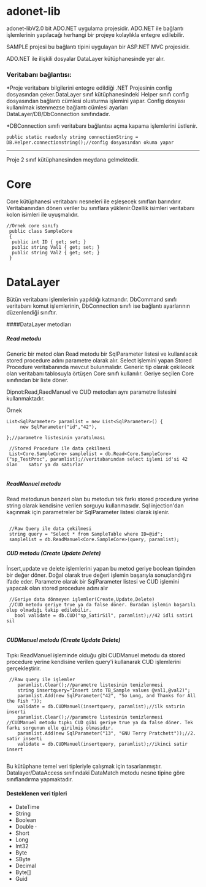 # adonet-lib

adonet-libV2.0 bit ADO.NET uygulama projesidir. ADO.NET ile bağlantı işlemlerinin yapılacağı herhangi bir projeye kolaylıkla entegre edilebilir.

SAMPLE projesi bu bağlantı tipini uygulayan bir ASP.NET MVC projesidir.

ADO.NET ile ilişkili dosyalar DataLayer kütüphanesinde yer alır.

### Veritabanı bağlantısı:

  *Proje veritabanı bilgilerini entegre edildiği .NET Projesinin config dosyasından çeker.DataLayer sınıf kütüphanesindeki Helper sınıfı config dosyasından bağlantı cümlesi olusturma işlemini yapar. Config dosyası kullanılmak istenmezse bağlantı cümlesi ayarları DataLayer/DB/DbConnection sınıfındadır. 

  *DBConnection sınıfı veritabanı bağlantısı açma kapama işlemlerini üstlenir.

  ```
  public static readonly string connectionString = DB.Helper.connectionstring();//config dosyasından okuma yapar
  ```
  ---

  Proje 2 sınıf kütüphanesinden meydana gelmektedir.
  
  # Core
  
  Core kütüphanesi veritabanı nesneleri ile eşleşecek sınıfları barındırır. Veritabanından dönen veriler bu sınıflara yüklenir.Özellik isimleri veritabanı kolon isimleri ile uyuşmalıdır. 
  ```
  //Örnek core sınıfı
   public class SampleCore
   {
   	public int ID { get; set; }
   	public string Val1 { get; set; }
   	public string Val2 { get; set; }
   }
  ```
  # DataLayer
  
  Bütün veritabanı işlemlerinin yapıldığı katmandır. DbCommand sınıfı veritabanı komut işlemlerinin, DbConnection sınıfı ise bağlantı ayarlarının düzenlendiği sınıftır. 
  
  ####DataLayer metodları
  
  ##### Read metodu
  Generic bir metod olan Read metodu bir SqlParameter listesi ve kullanılacak stored procedure adını parametre olarak alır. Select işlemini yapan Stored Procedure veritabanında mevcut bulunmalıdır. Generic tip olarak çekilecek olan veritabanı tablosuyla örtüşen Core sınıfı kullanılır. Geriye seçilen Core sınıfından bir liste döner.
  
  Dipnot:Read,RaedManuel ve CUD metodları aynı parametre listesini kullanmaktadır.
  
  Örnek
  
   ```
   List<SqlParameter> paramlist = new List<SqlParameter>() {
		new SqlParameter("id","42"),
		
   };//parametre listesinin yaratılması
          
    //Stored Procedure ile data çekilmesi
    List<Core.SampleCore> samplelist = db.Read<Core.SampleCore>("sp_TestProc", paramlist);//veritabanından select işlemi id'si 42 olan    satır ya da satırlar
        
  ```
  
  
  ##### ReadManuel metodu
  Read metodunun benzeri olan bu metodun tek farkı stored procedure yerine string olarak kendisine verilen sorguyu kullanmasıdır. Sql injection'dan kaçınmak için parametreler bir SqlParameter listesi olarak işlenir.
  
  
  ```
     
   //Raw Query ile data çekilmesi
   string query = "Select * from SampleTable where ID=@id";				
   samplelist = db.ReadManuel<Core.SampleCore>(query, paramlist);
  ```
  
  
  ##### CUD metodu (Create Update Delete)
  
  İnsert,update ve delete işlemlerini yapan bu metod geriye boolean tipinden bir değer döner. Doğal olarak true değeri işlemin başarıyla sonuçlandığını ifade eder. Parametre olarak bir SqlParameter listesi ve CUD işlemini yapacak olan stored procedure adını alır
  
  ```
   //Geriye data dönmeyen işlemler(Create,Update,Delete)
   //CUD metodu geriye true ya da false döner. Buradan işlemin başarılı olup olmadığı takip edilebilir.
     bool validate = db.CUD("sp_SatirSil", paramlist);//42 idli satiri sil
				
  ```
  
  
 ##### CUDManuel metodu (Create Update Delete)
 
 Tıpkı ReadManuel işleminde olduğu gibi CUDManuel metodu da stored procedure yerine kendisine verilen query'i kullanarak CUD işlemlerini gerçekleştirir.
  
  ```
   //Raw query ile işlemler
      paramlist.Clear();//parametre listesinin temizlenmesi
      string insertquery="Insert into TB_Sample values @val1,@val2)";
      paramlist.Add(new SqlParameter("42", "So Long, and Thanks for All the Fish "));
      validate = db.CUDManuel(insertquery, paramlist);//ilk satırin inserti
      paramlist.Clear();//parametre listesinin temizlenmesi
//CUDManuel metodu tıpkı CUD gibi geriye true ya da false döner. Tek farkı sorgunun elle girilmiş olmasıdır.
      paramlist.Add(new SqlParameter("13", "GNU Terry Pratchett"));//2. satir inserti
      validate = db.CUDManuel(insertquery, paramlist);//ikinci satir insert		
				
  ```
  
  Bu kütüphane temel veri tipleriyle çalışmak için tasarlanmıştır. Datalayer/DataAccess sınıfındaki DataMatch metodu nesne tipine göre sınıflandırma yapmaktadır. 
  
  #### Desteklenen veri tipleri
  * DateTime
  * String
  * Boolean 
  * Double ⋅
  * Short 
  * Long 
  * Int32 
  * Byte 
  * SByte 
  * Decimal 
  * Byte[]
  * Guid
  
  
  
  

